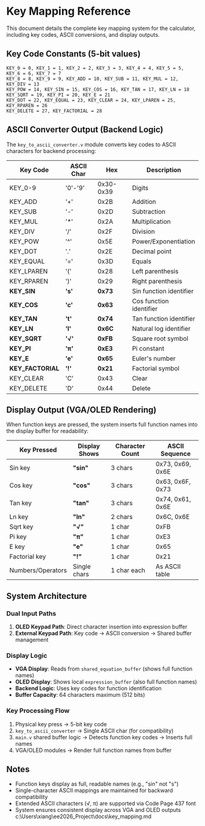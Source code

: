 # Key Mapping Reference

This document details the complete key mapping system for the calculator, including key codes, ASCII conversions, and display outputs.

## Key Code Constants (5-bit values)

```
KEY_0 = 0, KEY_1 = 1, KEY_2 = 2, KEY_3 = 3, KEY_4 = 4, KEY_5 = 5, KEY_6 = 6, KEY_7 = 7
KEY_8 = 8, KEY_9 = 9, KEY_ADD = 10, KEY_SUB = 11, KEY_MUL = 12, KEY_DIV = 13
KEY_POW = 14, KEY_SIN = 15, KEY_COS = 16, KEY_TAN = 17, KEY_LN = 18
KEY_SQRT = 19, KEY_PI = 20, KEY_E = 21
KEY_DOT = 22, KEY_EQUAL = 23, KEY_CLEAR = 24, KEY_LPAREN = 25, KEY_RPAREN = 26
KEY_DELETE = 27, KEY_FACTORIAL = 28
```

## ASCII Converter Output (Backend Logic)

The `key_to_ascii_converter.v` module converts key codes to ASCII characters for backend processing:

| Key Code | ASCII Char | Hex | Description |
|----------|------------|-----|-------------|
| KEY_0-9 | '0'-'9' | 0x30-0x39 | Digits |
| KEY_ADD | '+' | 0x2B | Addition |
| KEY_SUB | '-' | 0x2D | Subtraction |
| KEY_MUL | '*' | 0x2A | Multiplication |
| KEY_DIV | '/' | 0x2F | Division |
| KEY_POW | '^' | 0x5E | Power/Exponentiation |
| KEY_DOT | '.' | 0x2E | Decimal point |
| KEY_EQUAL | '=' | 0x3D | Equals |
| KEY_LPAREN | '(' | 0x28 | Left parenthesis |
| KEY_RPAREN | ')' | 0x29 | Right parenthesis |
| **KEY_SIN** | **'s'** | **0x73** | Sin function identifier |
| **KEY_COS** | **'c'** | **0x63** | Cos function identifier |
| **KEY_TAN** | **'t'** | **0x74** | Tan function identifier |
| **KEY_LN** | **'l'** | **0x6C** | Natural log identifier |
| **KEY_SQRT** | **'√'** | **0xFB** | Square root symbol |
| **KEY_PI** | **'π'** | **0xE3** | Pi constant |
| **KEY_E** | **'e'** | **0x65** | Euler's number |
| **KEY_FACTORIAL** | **'!'** | **0x21** | Factorial symbol |
| KEY_CLEAR | 'C' | 0x43 | Clear |
| KEY_DELETE | 'D' | 0x44 | Delete |

## Display Output (VGA/OLED Rendering)

When function keys are pressed, the system inserts full function names into the display buffer for readability:

| Key Pressed | Display Shows | Character Count | ASCII Sequence |
|-------------|---------------|-----------------|----------------|
| Sin key | **"sin"** | 3 chars | 0x73, 0x69, 0x6E |
| Cos key | **"cos"** | 3 chars | 0x63, 0x6F, 0x73 |
| Tan key | **"tan"** | 3 chars | 0x74, 0x61, 0x6E |
| Ln key | **"ln"** | 2 chars | 0x6C, 0x6E |
| Sqrt key | **"√"** | 1 char | 0xFB |
| Pi key | **"π"** | 1 char | 0xE3 |
| E key | **"e"** | 1 char | 0x65 |
| Factorial key | **"!"** | 1 char | 0x21 |
| Numbers/Operators | Single chars | 1 char each | As ASCII table |

## System Architecture

### Dual Input Paths
1. **OLED Keypad Path**: Direct character insertion into expression buffer
2. **External Keypad Path**: Key code → ASCII conversion → Shared buffer management

### Display Logic
- **VGA Display**: Reads from `shared_equation_buffer` (shows full function names)
- **OLED Display**: Shows local `expression_buffer` (also full function names)
- **Backend Logic**: Uses key codes for function identification
- **Buffer Capacity**: 64 characters maximum (512 bits)

### Key Processing Flow
1. Physical key press → 5-bit key code
2. `key_to_ascii_converter` → Single ASCII char (for compatibility)
3. `main.v` shared buffer logic → Detects function key codes → Inserts full names
4. VGA/OLED modules → Render full function names from buffer

## Notes
- Function keys display as full, readable names (e.g., "sin" not "s")
- Single-character ASCII mappings are maintained for backward compatibility
- Extended ASCII characters (√, π) are supported via Code Page 437 font
- System ensures consistent display across VGA and OLED outputs</content>
<parameter name="filePath">c:\Users\xiang\ee2026_Project\docs\key_mapping.md